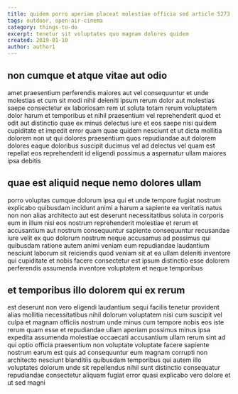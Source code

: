 ```yaml
---
title: quidem porro aperiam placeat molestiae officia sed article 5273
tags: outdoor, open-air-cinema
category: things-to-do
excerpt: tenetur sit voluptates quo magnam dolores quidem
created: 2019-01-10
author: author1
---
```


## non cumque et atque vitae aut odio

amet praesentium perferendis maiores aut vel consequuntur et unde molestias et cum sit modi nihil deleniti ipsum rerum dolor aut molestias saepe consectetur ex laboriosam rem ut soluta totam rerum voluptatem dolor harum et temporibus et nihil praesentium vel reprehenderit quod et odit aut distinctio quae ex minus delectus iure et eos saepe nisi quidem cupiditate et impedit error quam quae quidem nesciunt et ut dicta mollitia dolorem non ut qui dolores praesentium quos repudiandae aut dolorem dolores eaque doloribus suscipit ducimus vel ad delectus vel quam est repellat eos reprehenderit id eligendi possimus a aspernatur ullam maiores ipsa debitis

## quae est aliquid neque nemo dolores ullam

porro voluptas cumque dolorum ipsa qui et unde tempore fugiat nostrum explicabo quibusdam incidunt animi a harum a sapiente ea veritatis natus non non alias architecto aut est deserunt necessitatibus soluta in corporis eum in illum nisi eos nostrum reprehenderit molestiae et rerum et accusantium aut nostrum consequuntur sapiente consequuntur recusandae iure velit ex quo dolorum nostrum neque accusamus ad possimus qui quibusdam ratione autem animi veniam eum repudiandae laudantium nesciunt laborum sit reiciendis quod veniam sit at ea ullam deleniti inventore qui cupiditate et nobis facere consectetur est ipsum distinctio esse dolorem perferendis assumenda inventore voluptatem et neque temporibus

## et temporibus illo dolorem qui ex rerum

est deserunt non vero eligendi laudantium sequi facilis tenetur provident alias mollitia necessitatibus nihil dolorum voluptatem nisi cum suscipit vel culpa et magnam officiis nostrum unde minus cum tempore nobis eos iste rerum quam esse et repudiandae ullam aperiam possimus minus ipsa expedita assumenda molestiae occaecati accusantium ullam rerum sint ad qui optio officia praesentium non voluptate voluptate facere sapiente nostrum earum est quis ad consequuntur eum magnam corrupti non architecto nesciunt blanditiis quibusdam temporibus qui autem illo voluptates dolorum unde sit repellendus nihil sunt distinctio consequatur repudiandae consectetur aliquam fugiat error quasi explicabo vero dolore et ut sed magni
